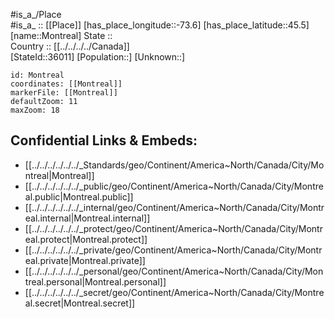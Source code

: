 ﻿---
location: [45.5,-73.6] 
mapzoom: [7,12] 
mapmarker: city 
type: City
tags:
- geo/City


SpocWebEntityId: 32588
isDeleted: false
confidential: public

---
#is_a_/Place  
#is_a_ :: [[Place]] 
[has_place_longitude::-73.6] 
[has_place_latitude::45.5] 
[name::Montreal] 
State ::  
Country :: [[../../../../Canada]]  
[StateId::36011] 
[Population::] 
[Unknown::] 


```leaflet
id: Montreal
coordinates: [[Montreal]] 
markerFile: [[Montreal]] 
defaultZoom: 11 
maxZoom: 18
```


## Confidential Links & Embeds: 
- [[../../../../../../_Standards/geo/Continent/America~North/Canada/City/Montreal|Montreal]] 
- [[../../../../../../_public/geo/Continent/America~North/Canada/City/Montreal.public|Montreal.public]] 
- [[../../../../../../_internal/geo/Continent/America~North/Canada/City/Montreal.internal|Montreal.internal]] 
- [[../../../../../../_protect/geo/Continent/America~North/Canada/City/Montreal.protect|Montreal.protect]] 
- [[../../../../../../_private/geo/Continent/America~North/Canada/City/Montreal.private|Montreal.private]] 
- [[../../../../../../_personal/geo/Continent/America~North/Canada/City/Montreal.personal|Montreal.personal]] 
- [[../../../../../../_secret/geo/Continent/America~North/Canada/City/Montreal.secret|Montreal.secret]] 
